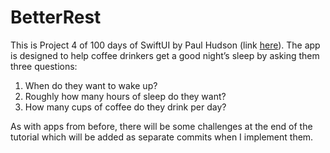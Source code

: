 # BetterRest

This is Project 4 of 100 days of SwiftUI by Paul Hudson (link [here](https://www.hackingwithswift.com/books/ios-swiftui/betterrest-introduction)). The app is designed to help coffee drinkers get a good night’s sleep by asking them three questions:

1. When do they want to wake up?
2. Roughly how many hours of sleep do they want?
3. How many cups of coffee do they drink per day?

As with apps from before, there will be some challenges at the end of the tutorial which will be added as separate commits when I implement them.
